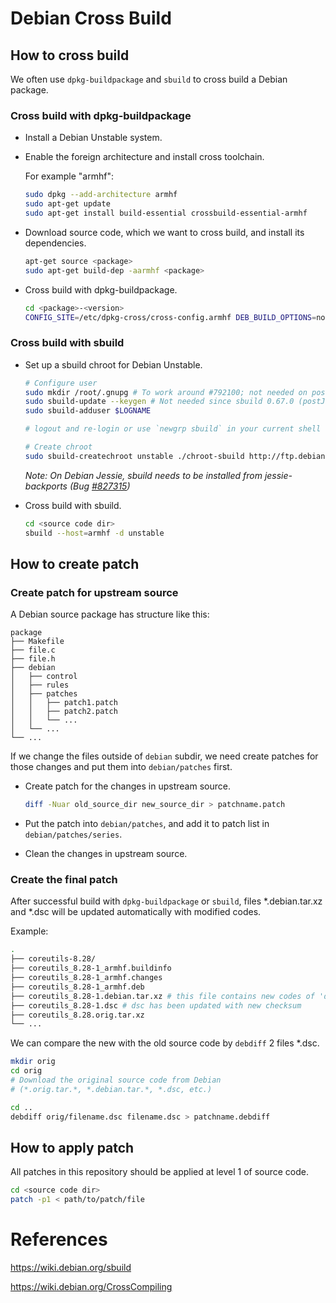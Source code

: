 # Debian Cross Build

## How to cross build

We often use `dpkg-buildpackage` and `sbuild` to cross build a Debian package.

### Cross build with dpkg-buildpackage

* Install a Debian Unstable system.

* Enable the foreign architecture and install cross toolchain.

  For example "armhf":

  ```sh
  sudo dpkg --add-architecture armhf
  sudo apt-get update
  sudo apt-get install build-essential crossbuild-essential-armhf
  ```

* Download source code, which we want to cross build, and install its dependencies.

  ```sh
  apt-get source <package>
  sudo apt-get build-dep -aarmhf <package>
  ```

* Cross build with dpkg-buildpackage.

  ```sh
  cd <package>-<version>
  CONFIG_SITE=/etc/dpkg-cross/cross-config.armhf DEB_BUILD_OPTIONS=nocheck dpkg-buildpackage -aarmhf
  ```

### Cross build with sbuild

* Set up a sbuild chroot for Debian Unstable.

  ```sh
  # Configure user
  sudo mkdir /root/.gnupg # To work around #792100; not needed on post-Jessie
  sudo sbuild-update --keygen # Not needed since sbuild 0.67.0 (postJessie, see #801798)
  sudo sbuild-adduser $LOGNAME

  # logout and re-login or use `newgrp sbuild` in your current shell

  # Create chroot
  sudo sbuild-createchroot unstable ./chroot-sbuild http://ftp.debian.org/debian
  ```

  *Note: On Debian Jessie, sbuild needs to be installed from jessie-backports (Bug [#827315](https://bugs.debian.org/cgi-bin/bugreport.cgi?bug=827315))*

* Cross build with sbuild.

  ```sh
  cd <source code dir>
  sbuild --host=armhf -d unstable
  ```

## How to create patch

### Create patch for upstream source

A Debian source package has structure like this:

```
package
├── Makefile
├── file.c
├── file.h
├── debian
│   ├── control
│   ├── rules
│   ├── patches
│   │   ├── patch1.patch
│   │   ├── patch2.patch
│   │   └── ...
│   └── ...
└── ...
```

If we change the files outside of `debian` subdir, we need create patches for those changes and put them into `debian/patches` first.

* Create patch for the changes in upstream source.

  ```sh
  diff -Nuar old_source_dir new_source_dir > patchname.patch
  ```

* Put the patch into `debian/patches`, and add it to patch list in `debian/patches/series`.
* Clean the changes in upstream source.

### Create the final patch

After successful build with `dpkg-buildpackage` or `sbuild`, files *.debian.tar.xz and *.dsc will be updated automatically with modified codes.

Example:

```sh
.
├── coreutils-8.28/
├── coreutils_8.28-1_armhf.buildinfo
├── coreutils_8.28-1_armhf.changes
├── coreutils_8.28-1_armhf.deb
├── coreutils_8.28-1.debian.tar.xz # this file contains new codes of 'debian' subdir
├── coreutils_8.28-1.dsc # dsc has been updated with new checksum
├── coreutils_8.28.orig.tar.xz
└── ...
```

We can compare the new with the old source code by `debdiff` 2 files *.dsc.

```sh
mkdir orig
cd orig
# Download the original source code from Debian
# (*.orig.tar.*, *.debian.tar.*, *.dsc, etc.)

cd ..
debdiff orig/filename.dsc filename.dsc > patchname.debdiff
```

## How to apply patch
All patches in this repository should be applied at level 1 of source code.
```sh
cd <source code dir>
patch -p1 < path/to/patch/file
```

# References

<https://wiki.debian.org/sbuild>

<https://wiki.debian.org/CrossCompiling>
